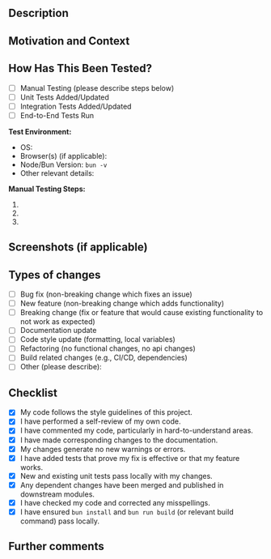<!--
Thank you for contributing! Please fill out this template so that your PR
can be reviewed quickly and effectively.

Delete sections that are not relevant. Provide screenshots/videos if applicable.
-->

## Description

<!-- 
Provide a clear and concise description of what this pull request achieves.
What problem does it solve? What feature does it add? 
-->

## Motivation and Context

<!--
Why is this change required? What problem does it solve? 
Is there a related issue? Please link to it here using keywords like:
- Closes #123
- Fixes #456
- Resolves #789
-->

## How Has This Been Tested?

<!--
Please describe the tests that you ran to verify your changes. 
Provide instructions so reviewers can reproduce the testing.
Include details of your testing environment if relevant.
Examples:
- Manually tested steps A, B, and C in Chrome and Firefox.
- Added new unit tests for function X.
- All existing unit tests pass.
- Ran end-to-end tests locally.
-->

- [ ] Manual Testing (please describe steps below)
- [ ] Unit Tests Added/Updated
- [ ] Integration Tests Added/Updated
- [ ] End-to-End Tests Run

**Test Environment:**

*   OS:
*   Browser(s) (if applicable):
*   Node/Bun Version: `bun -v` <!-- Or node -v if relevant -->
*   Other relevant details:

**Manual Testing Steps:**

1.  <!-- Step 1 -->
2.  <!-- Step 2 -->
3.  <!-- Step 3 -->

## Screenshots (if applicable)

<!-- 
If your changes affect the UI or user flow, please add screenshots or screen recordings (GIFs/videos) to help demonstrate the changes.
-->

## Types of changes

<!-- What types of changes does your code introduce? Put an `x` in all the boxes that apply: -->

- [ ] Bug fix (non-breaking change which fixes an issue)
- [ ] New feature (non-breaking change which adds functionality)
- [ ] Breaking change (fix or feature that would cause existing functionality to not work as expected)
- [ ] Documentation update
- [ ] Code style update (formatting, local variables)
- [ ] Refactoring (no functional changes, no api changes)
- [ ] Build related changes (e.g., CI/CD, dependencies)
- [ ] Other (please describe):

## Checklist

<!-- Go over all the following points, and put an `x` in all the boxes that apply. -->
<!-- If you're unsure about any of these, don't hesitate to ask. We're here to help! -->

- [x] My code follows the style guidelines of this project.
- [x] I have performed a self-review of my own code.
- [x] I have commented my code, particularly in hard-to-understand areas.
- [x] I have made corresponding changes to the documentation.
- [x] My changes generate no new warnings or errors.
- [x] I have added tests that prove my fix is effective or that my feature works.
- [x] New and existing unit tests pass locally with my changes.
- [x] Any dependent changes have been merged and published in downstream modules.
- [x] I have checked my code and corrected any misspellings.
- [x] I have ensured `bun install` and `bun run build` (or relevant build command) pass locally. <!-- Adjust build command if needed -->

## Further comments

<!-- 
If this is a relatively large or complex change, kick off the discussion by
explaining why you chose the solution you did and what alternatives you considered, etc...
-->

<!-- 
Remember to delete sections that are not relevant and remove the instructional comments
before submitting your PR.
-->
